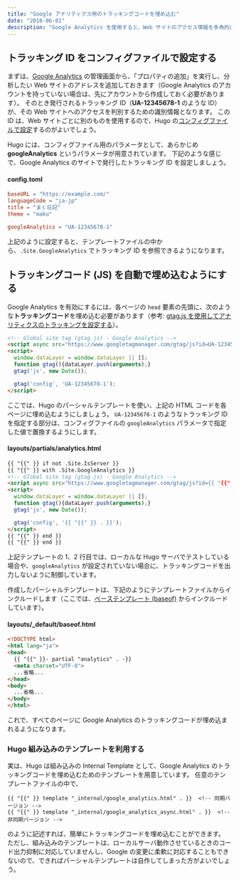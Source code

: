 ```yaml
---
title: "Google アナリティクス用のトラッキングコードを埋め込む"
date: "2018-06-01"
description: "Google Analytics を使用すると、Web サイトのアクセス情報を多角的に分析できるようになります。ここでは、Hugo で作成する Web サイトに、簡単に Google Analytics 用のコードを埋め込めるようにしてみます。"
---
```


トラッキング ID をコンフィグファイルで設定する
----
まずは、[Google Analytics](https://analytics.google.com/) の管理画面から、「プロパティの追加」を実行し、分析したい Web サイトのアドレスを追加しておきます（Google Analytics のアカウントを持っていない場合は、先にアカウントから作成しておく必要があります）。
そのとき発行されるトラッキング ID（**UA-12345678-1** のような ID）が、その Web サイトへのアクセスを判別するための識別情報となります。
この ID は、Web サイトごとに別のものを使用するので、Hugo の[コンフィグファイルで設定](./read-config.html)するのがよいでしょう。

Hugo には、コンフィグファイル用のパラメータとして、あらかじめ **googleAnalytics** というパラメータが用意されています。
下記のような感じで、Google Analytics のサイトで発行したトラッキング ID を設定しましょう。

#### config.toml

~~~ toml
baseURL = "https://example.com/"
languageCode = "ja-jp"
title = "まく日記"
theme = "maku"

googleAnalytics = "UA-12345678-1"
~~~

上記のように設定すると、テンプレートファイルの中から、`.Site.GoogleAnalytics` でトラッキング ID を参照できるようになります。


トラッキングコード (JS) を自動で埋め込むようにする
----

Google Analytics を有効にするには、各ページの `head` 要素の先頭に、次のような**トラッキングコード**を埋め込む必要があります（参考: [gtag.js を使用してアナリティクスのトラッキングを設定する](https://support.google.com/analytics/answer/1008080?hl=ja)）。

~~~ html
<!-- Global site tag (gtag.js) - Google Analytics -->
<script async src="https://www.googletagmanager.com/gtag/js?id=UA-12345678-1"></script>
<script>
  window.dataLayer = window.dataLayer || [];
  function gtag(){dataLayer.push(arguments);}
  gtag('js', new Date());

  gtag('config', 'UA-12345678-1');
</script>
~~~

ここでは、Hugo のパーシャルテンプレートを使い、上記の HTML コードを各ページに埋め込むようにしましょう。
`UA-12345678-1` のようなトラッキング ID を指定する部分は、コンフィグファイルの `googleAnalytics` パラメータで指定した値で置換するようにします。

#### layouts/partials/analytics.html

~~~ html
{{ "{{" }} if not .Site.IsServer }}
{{ "{{" }} with .Site.GoogleAnalytics }}
<!-- Global site tag (gtag.js) - Google Analytics -->
<script async src="https://www.googletagmanager.com/gtag/js?id={{ "{{" }} . }}"></script>
<script>
  window.dataLayer = window.dataLayer || [];
  function gtag(){dataLayer.push(arguments);}
  gtag('js', new Date());

  gtag('config', '{{ "{{" }} . }}');
</script>
{{ "{{" }} end }}
{{ "{{" }} end }}
~~~

<div class="note">
上記テンプレートの 1、2 行目では、ローカルな Hugo サーバでテストしている場合や、<code>googleAnalytics</code> が設定されていない場合に、トラッキングコードを出力しないように制御しています。
</div>

作成したパーシャルテンプレートは、下記のようにテンプレートファイルからインクルードします（ここでは、[ベーステンプレート (baseof)](../template/base-template.html) からインクルードしています）。

#### layouts/_default/baseof.html

~~~ html
<!DOCTYPE html>
<html lang="ja">
<head>
  {{ "{{" }}- partial "analytics" . -}}
  <meta charset="UTF-8">
  ...省略...
</head>
<body>
  ...省略...
</body>
</html>
~~~

これで、すべてのページに Google Analytics のトラッキングコードが埋め込まれるようになります。


### Hugo 組み込みのテンプレートを利用する

実は、Hugo は組み込みの Internal Template として、Google Analytics のトラッキングコードを埋め込むためのテンプレートを用意しています。
任意のテンプレートファイルの中で、

~~~
{{ "{{" }} template "_internal/google_analytics.html" . }}  <!-- 同期バージョン -->
{{ "{{" }} template "_internal/google_analytics_async.html" . }}  <!-- 非同期バージョン -->
~~~

のように記述すれば、簡単にトラッキングコードを埋め込むことができます。
ただし、組み込みのテンプレートは、ローカルサーバ動作させているときのコード出力抑制に対応していませんし、Google の変更に柔軟に対応することもできないので、できればパーシャルテンプレートは自作してしまった方がよいでしょう。

